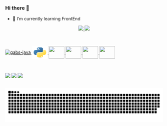 ### Hi there 🌸


- 🌱 I’m currently learning FrontEnd
<div align="center">
  <a href="https://github.com/luluhwenceslau">
  <img height="180em" src="https://github-readme-stats.vercel.app/api?username=luluhwenceslau&show_icons=true&theme=dracula&include_all_commits=true&count_private=true"/>
  <img height="180em" src="https://github-readme-stats.vercel.app/api/top-langs/?username=luluhwenceslau&layout=compact&langs_count=7&theme=dracula"/>
</div>
 
##
  <div style="display: inline_block"><br>
  <img align="center" alt="gabs-java" height="40" width="50" src="https://cdn.jsdelivr.net/gh/devicons/devicon/icons/java/java-original.svg">
  <img align="center" alt="gabs-Python" height="40" width="50" src="https://raw.githubusercontent.com/devicons/devicon/master/icons/python/python-original.svg">
  <img align="center" height="40" width="50" src="https://cdn.jsdelivr.net/gh/devicons/devicon/icons/css3/css3-original-wordmark.svg" /> 
  <img align="center" height="40" width="50" src="https://cdn.jsdelivr.net/gh/devicons/devicon/icons/html5/html5-original-wordmark.svg" />  
  <img align="center" height="40" width="50" src="https://cdn.jsdelivr.net/gh/devicons/devicon/icons/javascript/javascript-original.svg" />  
  <img align="center" height="40" width="50" src="https://cdn.jsdelivr.net/gh/devicons/devicon/icons/nodejs/nodejs-original-wordmark.svg" />
</div>

##
<div style="display: inline_block"><br>
  <a href="https://www.instagram.com/luluhwenceslau/" target="_blank"><img src="https://img.shields.io/badge/-Instagram-%23E4405F?style=for-the-badge&logo=instagram&logoColor=white" target="_blank"></a>
  <a href = "mailto:luana.faxina293@gmail.com"><img src="https://img.shields.io/badge/-Gmail-%23333?style=for-the-badge&logo=gmail&logoColor=white" target="_blank"></a>
  <a href="https:www.linkedin.com/in/luana-f-wenceslau-aa8580289" target="_blank"><img src="https://img.shields.io/badge/-LinkedIn-%230077B5?style=for-the-badge&logo=linkedin&logoColor=white" target="_blank"></a> 
</div>

##
<picture>
  <source media="(prefers-color-scheme: dark)" srcset="https://raw.githubusercontent.com/luluhwenceslau/luluhwenceslau/output/github-contribution-grid-snake-dark.svg">
  <source media="(prefers-color-scheme: light)" srcset="https://raw.githubusercontent.com/luluhwenceslau/luluhwenceslau/output/github-contribution-grid-snake.svg">
  <img alt="github contribution grid snake animation" src="https://raw.githubusercontent.com/luluhwenceslau/luluhwenceslau/output/github-contribution-grid-snake.svg">
</picture>

<!--
![Snake animation](https://github.com/luluhwenceslau/luluhwenceslau/blob/output/github-contribution-grid-snake.svg)

**luluhwenceslau/luluhwenceslau** is a ✨ _special_ ✨ repository because its `README.md` (this file) appears on your GitHub profile.

Here are some ideas to get you started:

- 🔭 I’m currently working on ...
- 👯 I’m looking to collaborate on ...
- 🤔 I’m looking for help with ...
- 💬 Ask me about ...
- 📫 How to reach me: ...
- 😄 Pronouns: ...
- ⚡ Fun fact: ...
-->
